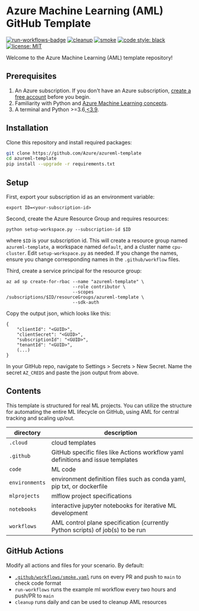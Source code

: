 # Azure Machine Learning (AML) GitHub Template

[![run-workflows-badge](https://github.com/Azure/azureml-template/workflows/run-workflows/badge.svg)](https://github.com/Azure/azureml-template/actions?query=workflow%3Arun-workflows)
[![cleanup](https://github.com/Azure/azureml-template/workflows/cleanup/badge.svg)](https://github.com/Azure/azureml-template/actions?query=workflow%3Acleanup)
[![smoke](https://github.com/Azure/azureml-template/workflows/smoke/badge.svg)](https://github.com/Azure/azureml-template/actions?query=workflow%3Asmoke)
[![code style: black](https://img.shields.io/badge/code%20style-black-000000.svg)](https://github.com/psf/black)
[![license: MIT](https://img.shields.io/badge/License-MIT-purple.svg)](LICENSE)

Welcome to the Azure Machine Learning (AML) template repository!

## Prerequisites

1. An Azure subscription. If you don't have an Azure subscription, [create a free account](https://aka.ms/AMLFree) before you begin.
2. Familiarity with Python and [Azure Machine Learning concepts](https://docs.microsoft.com/en-us/azure/machine-learning/concept-azure-machine-learning-architecture).
3. A terminal and Python >=3.6,[\<3.9](https://pypi.org/project/azureml-core).

## Installation

Clone this repository and install required packages:

```sh
git clone https://github.com/Azure/azureml-template
cd azureml-template
pip install --upgrade -r requirements.txt
```

## Setup

First, export your subscription id as an environment variable:

```console
export ID=<your-subscription-id>
```

Second, create the Azure Resource Group and requires resources:

```console
python setup-workspace.py --subscription-id $ID
```

where `$ID` is your subscription id. This will create a resource group named `azureml-template`, a workspace named `default`, and a cluster name `cpu-cluster`. Edit `setup-workspace.py` as needed. If you change the names, ensure you change corresponding names in the `.github/workflow` files.

Third, create a service principal for the resource group:

```console
az ad sp create-for-rbac --name "azureml-template" \
                         --role contributor \
                         --scopes /subscriptions/$ID/resourceGroups/azureml-template \
                         --sdk-auth
```

Copy the output json, which looks like this:

```console
{
    "clientId": "<GUID>",
    "clientSecret": "<GUID>",
    "subscriptionId": "<GUID>",
    "tenantId": "<GUID>",
    (...)
}
```

In your GitHub repo, navigate to Settings > Secrets > New Secret. Name the secret `AZ_CREDS` and paste the json output from above.

## Contents

This template is structured for real ML projects. You can utilize the structure for automating the entire ML lifecycle on GitHub, using AML for central tracking and scaling up/out.

|directory|description|
|-|-|
|`.cloud`|cloud templates|
|`.github`|GitHub specific files like Actions workflow yaml definitions and issue templates|
|`code`|ML code|
|`environments`|environment definition files such as conda yaml, pip txt, or dockerfile|
|`mlprojects`|mlflow project specifications|
|`notebooks`|interactive jupyter notebooks for iterative ML development|
|`workflows`|AML control plane specification (currently Python scripts) of job(s) to be run|

## GitHub Actions

Modify all actions and files for your scenario. By default:

- [`.github/workflows/smoke.yaml`](.github/workflows/smoke.yaml) runs on every PR and push to `main` to check code format
- `run-workflows` runs the example ml workflow every two hours and push/PR to `main`
- `cleanup` runs daily and can be used to cleanup AML resources
